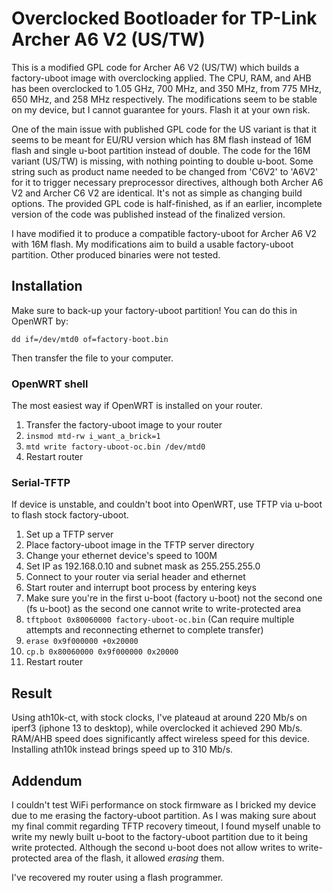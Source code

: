 # Overclocked Bootloader for TP-Link Archer A6 V2 (US/TW)

This is a modified GPL code for Archer A6 V2 (US/TW) which builds a factory-uboot image with overclocking applied. The CPU, RAM, and AHB has been overclocked to 1.05 GHz, 700 MHz, and 350 MHz, from 775 MHz, 650 MHz, and 258 MHz respectively. The modifications seem to be stable on my device, but I cannot guarantee for yours. Flash it at your own risk.

One of the main issue with published GPL code for the US variant is that it seems to be meant for EU/RU version which has 8M flash instead of 16M flash and single u-boot partition instead of double. The code for the 16M variant (US/TW) is missing, with nothing pointing to double u-boot. Some string such as product name needed to be changed from 'C6V2' to 'A6V2' for it to trigger necessary preprocessor directives, although both Archer A6 V2 and Archer C6 V2 are identical. It's not as simple as changing build options. The provided GPL code is half-finished, as if an earlier, incomplete version of the code was published instead of the finalized version. 

I have modified it to produce a compatible factory-uboot for Archer A6 V2 with 16M flash. My modifications aim to build a usable factory-uboot partition. Other produced binaries were not tested.

## Installation
Make sure to back-up your factory-uboot partition! You can do this in OpenWRT by:

```dd if=/dev/mtd0 of=factory-boot.bin```

Then transfer the file to your computer.

### OpenWRT shell
The most easiest way if OpenWRT is installed on your router.
1. Transfer the factory-uboot image to your router
2. ```insmod mtd-rw i_want_a_brick=1```
3. ```mtd write factory-uboot-oc.bin /dev/mtd0```
4. Restart router

### Serial-TFTP
If device is unstable, and couldn't boot into OpenWRT, use TFTP via u-boot to flash stock factory-uboot.
1. Set up a TFTP server
2. Place factory-uboot image in the TFTP server directory
3. Change your ethernet device's speed to 100M
4. Set IP as 192.168.0.10 and subnet mask as 255.255.255.0
5. Connect to your router via serial header and ethernet
6. Start router and interrupt boot process by entering keys
7. Make sure you're in the first u-boot (factory u-boot) not the second one (fs u-boot) as the second one cannot write to write-protected area
8. ```tftpboot 0x80060000 factory-uboot-oc.bin``` (Can require multiple attempts and reconnecting ethernet to complete transfer)
9. ```erase 0x9f000000 +0x20000```
10. ```cp.b 0x80060000 0x9f000000 0x20000```
11. Restart router

## Result
Using ath10k-ct, with stock clocks, I've plateaud at around 220 Mb/s on iperf3 (iphone 13 to desktop), while overclocked it achieved 290 Mb/s. RAM/AHB speed does significantly affect wireless speed for this device. Installing ath10k instead brings speed up to 310 Mb/s.

## Addendum
I couldn't test WiFi performance on stock firmware as I bricked my device due to me erasing the factory-uboot partition. As I was making sure about my final commit regarding TFTP recovery timeout, I found myself unable to write my newly built u-boot to the factory-uboot partition due to it being write protected. Although the second u-boot does not allow writes to write-protected area of the flash, it allowed *erasing* them.

I've recovered my router using a flash programmer.
